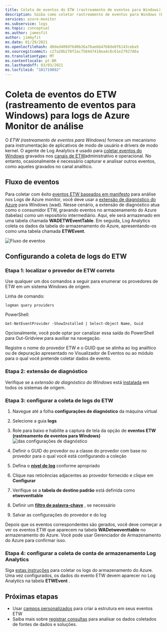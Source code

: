 ```yaml
---
title: Coleta de eventos do ETW (rastreamento de eventos para Windows) para logs de Azure Monitor de análise
description: Saiba como coletar rastreamento de eventos para Windows (ETW) para análise em logs de Azure Monitor.
services: azure-monitor
ms.subservice: logs
ms.topic: conceptual
ms.author: jamesfit
author: jimmyfit
ms.date: 01/29/2021
ms.openlocfilehash: d0ded409d76d0b26a76aebb47b8de8f6143ceba5
ms.sourcegitcommit: c27a20b278f2ac758447418ea4c8c61e27927d6a
ms.translationtype: MT
ms.contentlocale: pt-BR
ms.lasthandoff: 03/03/2021
ms.locfileid: "101719892"
---
```

# <a name="collecting-event-tracing-for-windows-etw-events-for-analysis-azure-monitor-logs"></a>Coleta de eventos do ETW (rastreamento de eventos para Windows) para logs de Azure Monitor de análise

O *ETW (rastreamento de eventos para Windows)* fornece um mecanismo para instrumentação de aplicativos de modo de usuário e drivers de modo kernel. O agente de Log Analytics é usado para [coletar eventos do Windows](./data-sources-windows-events.md) gravados nos [canais de ETW](/windows/win32/wes/eventmanifestschema-channeltype-complextype)administrativo e operacional. No entanto, ocasionalmente é necessário capturar e analisar outros eventos, como aqueles gravados no canal analítico.  

## <a name="event-flow"></a>Fluxo de eventos

Para coletar com êxito [eventos ETW baseados em manifesto](/windows/win32/etw/about-event-tracing#types-of-providers) para análise nos Logs de Azure monitor, você deve usar a [extensão de diagnóstico do Azure](./diagnostics-extension-overview.md) para Windows (wad). Nesse cenário, a extensão de diagnóstico atua como o consumidor ETW, gravando eventos no armazenamento do Azure (tabelas) como um repositório intermediário. Aqui, ele será armazenado em uma tabela chamada **WADETWEventTable**. Em seguida, Log Analytics coleta os dados da tabela do armazenamento do Azure, apresentando-os como uma tabela chamada **ETWEvent**.

![Fluxo de eventos](./media/data-sources-event-tracing-windows/event-flow.png)

## <a name="configuring-etw-log-collection"></a>Configurando a coleta de logs do ETW

### <a name="step-1-locate-the-correct-etw-provider"></a>Etapa 1: localizar o provedor de ETW correto

Use qualquer um dos comandos a seguir para enumerar os provedores de ETW em um sistema Windows de origem.

Linha de comando:

```
logman query providers
```

PowerShell:
```
Get-NetEventProvider -ShowInstalled | Select-Object Name, Guid
```
Opcionalmente, você pode optar por canalizar essa saída do PowerShell para Out-Gridview para auxiliar na navegação.

Registre o nome do provedor ETW e o GUID que se alinha ao log analítico ou de depuração apresentado no Visualizador de Eventos ou ao módulo para o qual você pretende coletar dados de evento.

### <a name="step-2-diagnostics-extension"></a>Etapa 2: extensão de diagnóstico

Verifique se a *extensão de diagnóstico do Windows* está [instalada](./diagnostics-extension-windows-install.md#install-with-azure-portal) em todos os sistemas de origem.

### <a name="step-3-configure-etw-log-collection"></a>Etapa 3: configurar a coleta de logs do ETW

1. Navegue até a folha **configurações de diagnóstico** da máquina virtual

2. Selecione a guia **logs**

3. Role para baixo e habilite a captura de tela da opção de **eventos ETW (rastreamento de eventos para Windows)** ![ das configurações de diagnóstico](./media/data-sources-event-tracing-windows/enable-event-tracing-windows-collection.png)

4. Definir o GUID do provedor ou a classe do provedor com base no provedor para o qual você está configurando a coleção

5. Defina o [**nível de log**](/windows/win32/etw/configuring-and-starting-an-event-tracing-session) conforme apropriado

6. Clique nas reticências adjacentes ao provedor fornecido e clique em **Configurar**

7. Verifique se a **tabela de destino padrão** está definida como **etweventtable**

8. Definir um [**filtro de palavra-chave**](/windows/win32/wes/defining-keywords-used-to-classify-types-of-events) , se necessário

9. Salvar as configurações do provedor e do log

Depois que os eventos correspondentes são gerados, você deve começar a ver os eventos ETW que aparecem na tabela **WADetweventtable** no armazenamento do Azure. Você pode usar Gerenciador de Armazenamento do Azure para confirmar isso.

### <a name="step-4-configure-log-analytics-storage-account-collection"></a>Etapa 4: configurar a coleta de conta de armazenamento Log Analytics

Siga [estas instruções](/azure/azure-monitor/agents/diagnostics-extension-logs#collect-logs-from-azure-storage) para coletar os logs do armazenamento do Azure. Uma vez configurados, os dados do evento ETW devem aparecer no Log Analytics na tabela **ETWEvent** .

## <a name="next-steps"></a>Próximas etapas
- Usar [campos personalizados](../logs/custom-fields.md) para criar a estrutura em seus eventos ETW
- Saiba mais sobre [registrar consultas](../logs/log-query-overview.md) para analisar os dados coletados de fontes de dados e soluções.